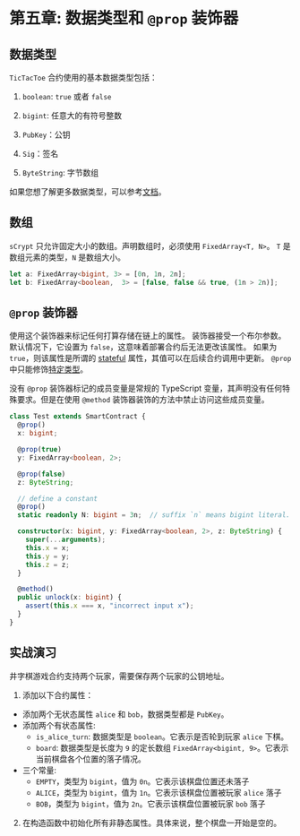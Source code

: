 # 第五章: 数据类型和 `@prop` 装饰器

## 数据类型
`TicTacToe` 合约使用的基本数据类型包括：

1. `boolean`: `true` 或者 `false`

2. `bigint`: 任意大的有符号整数

3. `PubKey`：公钥

4. `Sig`：签名

5. `ByteString`: 字节数组


如果您想了解更多数据类型，可以参考[文档](https://scrypt.io/docs/how-to-write-a-contract/#data-types)。


## 数组

`sCrypt` 只允许固定大小的数组。声明数组时，必须使用 `FixedArray<T, N>`。 `T` 是数组元素的类型，`N` 是数组大小。

```ts
let a: FixedArray<bigint, 3> = [0n, 1n, 2n];
let b: FixedArray<boolean,  3> = [false, false && true, (1n > 2n)];
```


## `@prop` 装饰器

使用这个装饰器来标记任何打算存储在链上的属性。 装饰器接受一个布尔参数。 默认情况下，它设置为 `false`，这意味着部署合约后无法更改该属性。 如果为 `true`，则该属性是所谓的 [stateful](https://scrypt.io/docs/how-to-write-a-contract/stateful-contract) 属性，其值可以在后续合约调用中更新。 `@prop` 中只能修饰[特定类型](https://scrypt.io/docs/how-to-write-a-contract/#data-types)。

没有 `@prop` 装饰器标记的成员变量是常规的 TypeScript 变量，其声明没有任何特殊要求。但是在使用 `@method` 装饰器装饰的方法中禁止访问这些成员变量。

```ts
class Test extends SmartContract {
  @prop()
  x: bigint;

  @prop(true)
  y: FixedArray<boolean, 2>;

  @prop(false)
  z: ByteString;

  // define a constant
  @prop()
  static readonly N: bigint = 3n;  // suffix `n` means bigint literal.

  constructor(x: bigint, y: FixedArray<boolean, 2>, z: ByteString) {
    super(...arguments);
    this.x = x;
    this.y = y;
    this.z = z;
  }

  @method()
  public unlock(x: bigint) {
    assert(this.x === x, "incorrect input x");
  }
}
```


## 实战演习

井字棋游戏合约支持两个玩家，需要保存两个玩家的公钥地址。

1. 添加以下合约属性：

- 添加两个无状态属性 `alice` 和 `bob`，数据类型都是 `PubKey`。
- 添加两个有状态属性:
  * `is_alice_turn`: 数据类型是 `boolean`。它表示是否轮到玩家 `alice` 下棋。
  * `board`: 数据类型是长度为 `9` 的定长数组 `FixedArray<bigint, 9>`。它表示当前棋盘各个位置的落子情况。
- 三个常量:
  * `EMPTY`，类型为 `bigint`，值为 `0n`。它表示该棋盘位置还未落子
  * `ALICE`，类型为 `bigint`，值为 `1n`。它表示该棋盘位置被玩家 `alice` 落子
  * `BOB`，类型为 `bigint`，值为 `2n`。它表示该棋盘位置被玩家 `bob` 落子

2. 在构造函数中初始化所有非静态属性。具体来说，整个棋盘一开始是空的。





